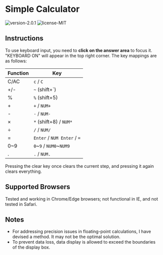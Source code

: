 # Simple Calculator

![version-2.0.1](https://img.shields.io/badge/version-2.0.1-blue)
![license-MIT](https://img.shields.io/badge/license-MIT-green)

## Instructions

To use keyboard input, you need to **click on the answer area** to focus it. "KEYBOARD ON" will appear in the top right corner. The key mappings are as follows:

| Function | Key                         |
| -------- | --------------------------- |
| C/AC     | `c` / `C`                   |
| +/-      | `~` (shift+&#96;)           |
| %        | `%` (shift+5)               |
| +        | `+` / `NUM+`                |
| -        | `-` / `NUM-`                |
| ×        | `*` (shift+8) / `NUM*`      |
| ÷        | `/` / `NUM/`                |
| =        | `Enter` / `NUM Enter` / `=` |
| 0~9      | `0`\~`9` / `NUM0`\~`NUM9`   |
| .        | `.` / `NUM.`                |

Pressing the clear key once clears the current step, and pressing it again clears everything.

## Supported Browsers

Tested and working in Chrome/Edge browsers; not functional in IE, and not tested in Safari.

## Notes

- For addressing precision issues in floating-point calculations, I have devised a method. It may not be the optimal solution.
- To prevent data loss, data display is allowed to exceed the boundaries of the display box.
